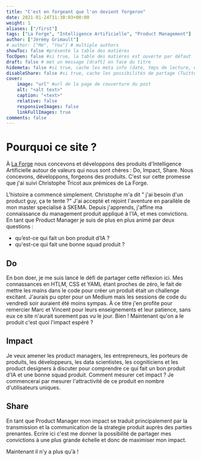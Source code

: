 ```yaml
---
title: "C'est en forgeant que l'on devient forgeron"
date: 2021-01-24T11:30:03+00:00
weight: 1
aliases: ["/first"]
tags: ["La Forge", "Intelligence Artificielle", "Product Management"]
author: ["Jérémy Grimault"]
# author: ["Me", "You"] # multiple authors
showToc: false #présente la table des matières
TocOpen: false #si true, la table des matières est ouverte par défaut
draft: false # met un message [draft] en face du titre
hidemeta: false #si true, cache les meta info (date, tmps de lecture, etc)
disableShare: false #si true, cache les possibilités de partage (Twitter, FB, reddit, etc)
cover:
    image: "url" #url de la page de couverture du post
    alt: "<alt text>"
    caption: "<text>"
    relative: false
    responsiveImages: false
    linkFullImages: true    
comments: false
---
```


# Pourquoi ce site ? 

À [La Forge](https://www.la-forge.ai/) nous concevons et développons des produits d'Intelligence Artificielle autour de valeurs qui nous sont chères : Do, Impact, Share. Nous concevons, développons, forgeons des produits. C'est sur cette promesse que j'ai suivi Christophe Tricot aux prémices de La Forge. 

L'histoire a commencé simplement. Christophe m'a dit " j'ai besoin d'un product guy, ça te tente ?" J'ai accepté et rejoint l'aventure en parallèle de mon master specialisé à SKEMA. Depuis j'apprends, j'affine ma connaissance du management produit appliqué à l'IA, et mes convictions. En tant que Product Manager je suis de plus en plus animé par deux questions : 
* qu’est-ce qui fait un bon produit d’IA ? 
* qu'est-ce qui fait une bonne squad produit ?  

## Do

En bon doer, je me suis lancé le défi de partager cette réflexion ici. Mes connassances en HTLM, CSS et YAML étant proches de zéro, le fait de mettre les mains dans le code pour créer un produit était un challenge excitant. J'aurais pu opter pour un Medium mais les sessions de code du vendredi soir auraient été moins sympas. À ce titre j'en profite pour remercier Marc et Vincent pour leurs enseignements et leur patience, sans eux ce site n'aurait surement pas vu le jour. Bien ! Maintenant qu'on a le produit c'est quoi l'impact espéré ? 

## Impact

Je veux amener les product managers, les entrepreneurs, les porteurs de produits, les développeurs, les data scientistes, les cogniticiens et les product designers à discuter pour comprendre ce qui fait un bon produit d'IA et une bonne squad produit. Comment mesurer cet impact ? Je commencerai par mesurer l'attractivité de ce produit en nombre d'utilisateurs uniques.  

## Share

En tant que Product Manager mon impact se traduit principalement par la transmission et la communication de la strategie produit auprès des parties prenantes. Ecrire ici c'est me donner la possibilité de partager mes convictions à une plus grande échelle et donc de maximiser mon impact. 

Maintenant il n'y a plus qu'à !